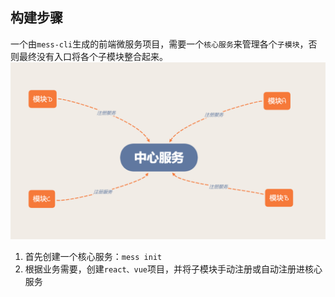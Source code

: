 ## 构建步骤
一个由`mess-cli`生成的前端微服务项目，需要一个`核心服务`来管理各个`子模块`，否则最终没有入口将各个子模块整合起来。  
![核心服务](./center.png)

1. 首先创建一个核心服务：`mess init`
2. 根据业务需要，创建`react、vue`项目，并将子模块<span class="important">手动注册</span>或<span class="important">自动注册</span>进核心服务